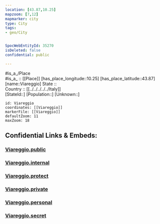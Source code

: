 ```yaml
---
location: [43.87,10.25] 
mapzoom: [7,12] 
mapmarker: city 
type: City
tags:
- geo/City


SpocWebEntityId: 35270
isDeleted: false
confidential: public

---
```

#is_a_/Place  
#is_a_ :: [[Place]] 
[has_place_longitude::10.25] 
[has_place_latitude::43.87] 
[name::Viareggio] 
State ::  
Country :: [[../../../../../Italy]]  
[StateId::] 
[Population::] 
[Unknown::] 


```leaflet
id: Viareggio
coordinates: [[Viareggio]] 
markerFile: [[Viareggio]] 
defaultZoom: 11 
maxZoom: 18
```


## Confidential Links & Embeds: 

### [Viareggio.public](/_public/\Earth\Continent\Europe\Europe~South\Italy\regions~Italy\Tuscany\Lucca.Province\CityViareggio.public.md) 

### [Viareggio.internal](/_internal/\Earth\Continent\Europe\Europe~South\Italy\regions~Italy\Tuscany\Lucca.Province\CityViareggio.internal.md) 

### [Viareggio.protect](/_protect/\Earth\Continent\Europe\Europe~South\Italy\regions~Italy\Tuscany\Lucca.Province\CityViareggio.protect.md) 

### [Viareggio.private](/_private/\Earth\Continent\Europe\Europe~South\Italy\regions~Italy\Tuscany\Lucca.Province\CityViareggio.private.md) 

### [Viareggio.personal](/_personal/\Earth\Continent\Europe\Europe~South\Italy\regions~Italy\Tuscany\Lucca.Province\CityViareggio.personal.md) 

### [Viareggio.secret](/_secret/\Earth\Continent\Europe\Europe~South\Italy\regions~Italy\Tuscany\Lucca.Province\CityViareggio.secret.md)

